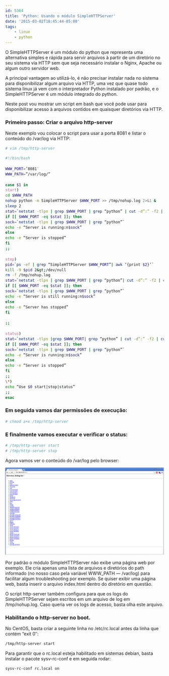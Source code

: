 ```yaml
---
id: 5364
title: 'Python: Usando o módulo SimpleHTTPServer'
date: '2015-03-02T18:45:44-05:00'
tags:
    - linux
    - python
---
```


O SimpleHTTPServer é um módulo do python que representa uma alternativa simples e rápida para servir arquivos à partir de um diretório no seu sistema via HTTP sem que seja necessário instalar o Nginx, Apache ou algum outro servidor web.

A principal vantagem ao utilizá-lo, é não precisar instalar nada no sistema para disponibilizar algum arquivo via HTTP, uma vez que quase todo sistema linux já vem com o interpretador Python instalado por padrão, e o SimpleHTTPServer é um módulo integrado do python.

Neste post vou mostrar um script em bash que você pode usar para disponibilizar acesso à arquivos contidos em quaisquer diretórios via HTTP.

### Primeiro passo: Criar o arquivo http-server

Neste exemplo vou colocar o script para usar a porta 8081 e listar o conteúdo do /var/log via HTTP:

```bash
# vim /tmp/http-server
```

```bash
#!/bin/bash

WWW_PORT=’8081′  
WWW_PATH=”/var/log/”

case $1 in  
start)  
cd $WWW_PATH  
nohup python -m SimpleHTTPServer $WWW_PORT >> /tmp/nohup.log 2>&1 &  
sleep 2  
stat=`netstat -tlpn | grep $WWW_PORT | grep “python” | cut -d”:” -f2 | cut -d” ” -f1`  
if [[ $WWW_PORT -eq $stat ]]; then  
sock=`netstat -tlpn | grep $WWW_PORT | grep “python”`  
echo -e “Server is running:n$sock”  
else  
echo -e “Server is stopped”  
fi  
;;

stop)  
pid=`ps -ef | grep “SimpleHTTPServer $WWW_PORT”| awk ‘{print $2}’`  
kill -9 $pid 2&gt;/dev/null  
rm -f /tmp/nohup.log  
stat=`netstat -tlpn | grep $WWW_PORT | grep “python”| cut -d”:” -f2 | cut -d” ” -f1`  
if [[ $WWW_PORT -eq $stat ]]; then  
sock=`netstat -tlpn | grep $WWW_PORT | grep “python”`  
echo -e “Server is still running:n$sock”  
else  
echo -e “Server has stopped”  
fi

;;

status)  
stat=`netstat -tlpn |grep $WWW_PORT| grep “python” | cut -d”:” -f2 | cut -d” ” -f1`  
if [[ $WWW_PORT -eq $stat ]]; then  
sock=`netstat -tlpn | grep $WWW_PORT | grep “python”`  
echo -e “Server is running:n$sock”  
else  
echo -e “Server is stopped”  
fi  
;;  
\*)  
echo “Use $0 start|stop|status”  
;;  
esac
```

### Em seguida vamos dar permissões de execução:

```bash
# chmod a+x /tmp/http-server  
```

### E finalmente vamos executar e verificar o status:

```bash
# /tmp/http-server start  
# /tmp/http-server stop  
```

Agora vamos ver o conteúdo do /var/log pelo browser:

[![python](/wp-content/uploads/2015/03/python.png)](/wp-content/uploads/2015/03/python.png)

Por padrão o módulo SimpleHTTPServer não exibe uma página web por exemplo. Ele cria apenas uma lista de arquivos e diretórios do path informado (no nosso caso pela variável WWW\_PATH — /var/log) para facilitar algum troubleshooting por exemplo. Se quiser exibir uma página web, basta inserir o arquivo index.html dentro do diretório em questão.

O script http-server também configura para que os logs do SimpleHTTPServer sejam escritos em um arquivo de log em /tmp/nohup.log. Caso queria ver os logs de acesso, basta olha este arquivo.

### Habilitando o http-server no boot.

No CentOS, basta criar a seguinte linha no /etc/rc.local antes da linha que contém “exit 0″:

```bash
/tmp/http-server start  
```

Para garantir que o rc.local esteja habilitado em sistemas debian, basta instalar o pacote sysv-rc-conf e em seguida rodar:

```bash
sysv-rc-conf rc.local on  
```
